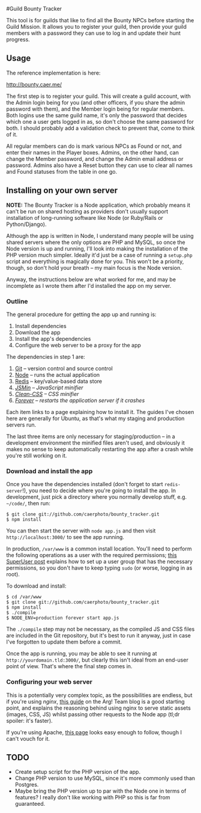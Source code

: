 #Guild Bounty Tracker

This tool is for guilds that like to find all the Bounty NPCs before starting
the Guild Mission. It allows you to register your guild, then provide your guild
members with a password they can use to log in and update their hunt progress.

## Usage

The reference implementation is here:

<http://bounty.caer.me/>

The first step is to register your guild. This will create a guild account, with
the Admin login being for you (and other officers, if you share the admin
password with them), and the Member login being for regular members. Both logins
use the same guild name, it's only the password that decides which one a user
gets logged in as, so don't choose the same password for both. I should probably
add a validation check to prevent that, come to think of it.

All regular members can do is mark various NPCs as Found or not, and enter their
names in the Player boxes. Admins, on the other hand, can change the Member
password, and change the Admin email address or password. Admins also have a
Reset button they can use to clear all names and Found statuses from the table
in one go.

## Installing on your own server

**NOTE:** The Bounty Tracker is a Node application, which probably means it
can't be run on shared hosting as providers don't usually support installation
of long-running software like Node (or Ruby/Rails or Python/Django).

Although the app is written in Node, I understand many people will be using
shared servers where the only options are PHP and MySQL, so once the Node
version is up and running, I'll look into making the installation of the PHP
version much simpler. Ideally it'd just be a case of running a `setup.php`
script and everything is magically done for you. This won't be a priority,
though, so don't hold your breath – my main focus is the Node version.

Anyway, the instructions below are what worked for me, and may be incomplete as
I wrote them after I'd installed the app on my server.

### Outline

The general procedure for getting the app up and running is:

1. Install dependencies
2. Download the app
3. Install the app's dependencies
4. Configure the web server to be a proxy for the app

The dependencies in step 1 are:

1. [Git] – version control and source control
2. [Node] – runs the actual application
3. [Redis] – key/value-based data store
4. *[JSMin] – JavaScript minifier*
5. *[Clean-CSS] – CSS minifier*
6. *[Forever] – restarts the application server if it crashes*

Each item links to a page explaining how to install it. The guides I've chosen
here are generally for Ubuntu, as that's what my staging and production servers
run.

The last three items are only necessary for staging/production – in a
development environment the minified files aren't used, and obviously it makes
no sense to keep automatically restarting the app after a crash while you're
still working on it.

[git]:http://git-scm.com/book/en/Getting-Started-Installing-Git
[node]:https://github.com/joyent/node/wiki/Installing-Node.js-via-package-manager
[redis]:http://redis.io/download
[jsmin]:http://realm3.com/articles/compiling_and_using_jsmin_on_ubuntu
[clean-css]:https://github.com/GoalSmashers/clean-css
[forever]:https://github.com/nodejitsu/forever

### Download and install the app

Once you have the dependencies installed (don't forget to start
`redis-server`!), you need to decide where you're going to install the app. In
development, just pick a directory where you normally develop stuff, e.g.
`~/code/`, then run:

    $ git clone git://github.com/caerphoto/bounty_tracker.git
    $ npm install

You can then start the server with `node app.js` and then visit
`http://localhost:3000/` to see the app running.

In production, `/var/www` is a common install location. You'll need to perform
the following operations as a user with the required permissions; [this
SuperUser post] explains how to set up a user group that has the necessary
permissions, so you don't have to keep typing `sudo` (or worse, logging in as
root).

To download and install:

    $ cd /var/www
    $ git clone git://github.com/caerphoto/bounty_tracker.git
    $ npm install
    $ ./compile
    $ NODE_ENV=production forever start app.js

The `./compile` step may not be necessary, as the compiled JS and CSS files are
included in the Git repository, but it's best to run it anyway, just in case
I've forgotten to update them before a commit.

Once the app is running, you may be able to see it running at
`http://yourdomain.tld:3000/`, but clearly this isn't ideal from an end-user
point of view. That's where the final step comes in.

[This SuperUser post]:http://superuser.com/questions/174343/unix-writing-permissions-for-two-users

### Configuring your web server

This is a potentially very complex topic, as the possibilities are endless, but
if you're using *nginx*, [this guide] on the Arg! Team blog is a good starting
point, and explains the reasoning behind using nginx to serve static assets
(images, CSS, JS) whilst passing other requests to the Node app (tl;dr spoiler:
it's faster).

If you're using Apache, [this page] looks easy enough to follow, though I can't
vouch for it.

[this guide]: http://blog.argteam.com/coding/hardening-node-js-for-production-part-2-using-nginx-to-avoid-node-js-load/
[this page]: http://thatextramile.be/blog/2012/01/hosting-a-node-js-site-through-apache

## TODO

* Create setup script for the PHP version of the app.
* Change PHP version to use MySQL, since it's more commonly used than Postgres.
* Maybe bring the PHP version up to par with the Node one in terms of features?
  I really don't like working with PHP so this is far from guaranteed.
